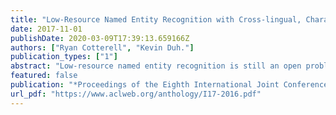 ```yaml
---
title: "Low-Resource Named Entity Recognition with Cross-lingual, Character-Level Neural Conditional Random Fields"
date: 2017-11-01
publishDate: 2020-03-09T17:39:13.659166Z
authors: ["Ryan Cotterell", "Kevin Duh."]
publication_types: ["1"]
abstract: "Low-resource named entity recognition is still an open problem in NLP. Most state-of-the-art systems require tens of thousands of annotated sentences in order to obtain high performance. However, for most of the world's languages it is unfeasible to obtain such annotation. In this paper, we present a transfer learning scheme, whereby we train character-level neural CRFs to predict named entities for both high-resource languages and low-resource languages jointly. Learning character representations for multiple related languages allows knowledge transfer from the high-resource languages to the low-resource ones, improving F1 by up to 9.8 points."
featured: false
publication: "*Proceedings of the Eighth International Joint Conference on Natural Language Processing*"
url_pdf: "https://www.aclweb.org/anthology/I17-2016.pdf"
---
```


